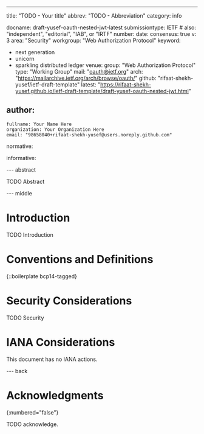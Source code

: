 ---
title: "TODO - Your title"
abbrev: "TODO - Abbreviation"
category: info

docname: draft-yusef-oauth-nested-jwt-latest
submissiontype: IETF  # also: "independent", "editorial", "IAB", or "IRTF"
number:
date:
consensus: true
v: 3
area: "Security"
workgroup: "Web Authorization Protocol"
keyword:
 - next generation
 - unicorn
 - sparkling distributed ledger
venue:
  group: "Web Authorization Protocol"
  type: "Working Group"
  mail: "oauth@ietf.org"
  arch: "https://mailarchive.ietf.org/arch/browse/oauth/"
  github: "rifaat-shekh-yusef/ietf-draft-template"
  latest: "https://rifaat-shekh-yusef.github.io/ietf-draft-template/draft-yusef-oauth-nested-jwt.html"

author:
 -
    fullname: Your Name Here
    organization: Your Organization Here
    email: "98658040+rifaat-shekh-yusef@users.noreply.github.com"

normative:

informative:


--- abstract

TODO Abstract


--- middle

# Introduction

TODO Introduction


# Conventions and Definitions

{::boilerplate bcp14-tagged}


# Security Considerations

TODO Security


# IANA Considerations

This document has no IANA actions.


--- back

# Acknowledgments
{:numbered="false"}

TODO acknowledge.
